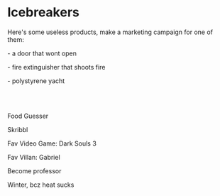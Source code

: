 # Icebreakers
Here's some useless products, make a marketing campaign for one of them:

\- a door that wont open

\- fire extinguisher that shoots fire

\- polystyrene yacht  
 

  
 

Food Guesser

Skribbl

Fav Video Game: Dark Souls 3

Fav Villan: Gabriel 

Become professor

Winter, bcz heat sucks